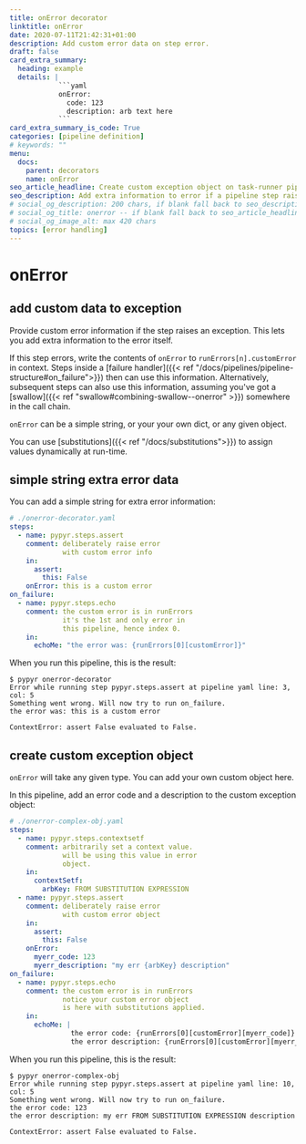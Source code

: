 ```yaml
---
title: onError decorator
linktitle: onError
date: 2020-07-11T21:42:31+01:00
description: Add custom error data on step error.
draft: false
card_extra_summary:
  heading: example
  details: |
            ```yaml
            onError:
              code: 123
              description: arb text here
            ```
card_extra_summary_is_code: True
categories: [pipeline definition]
# keywords: ""
menu:
  docs:
    parent: decorators
    name: onError
seo_article_headline: Create custom exception object on task-runner pipeline failure.
seo_description: Add extra information to error if a pipeline step raises an exception.
# social_og_description: 200 chars, if blank fall back to seo_description then description
# social_og_title: onerror -- if blank fall back to seo_article_headline > .Title. Max 70 chars
# social_og_image_alt: max 420 chars
topics: [error handling]
---
```

# onError
## add custom data to exception
Provide custom error information if the step raises an exception. This lets you
add extra information to the error itself.

If this step errors, write the contents of `onError` to 
`runErrors[n].customError` in context. Steps inside a 
[failure handler]({{< ref "/docs/pipelines/pipeline-structure#on_failure">}}) 
then can use this information. Alternatively, subsequent steps can also use this 
information, assuming you've got a [swallow]({{< ref "swallow#combining-swallow--onerror" >}}) somewhere 
in the call chain.

`onError` can be a simple string, or your your own dict, or any given object. 

You can use [substitutions]({{< ref "/docs/substitutions">}}) to assign values 
dynamically at run-time.

## simple string extra error data
You can add a simple string for extra error information:

```yaml
# ./onerror-decorator.yaml
steps:
  - name: pypyr.steps.assert
    comment: deliberately raise error
             with custom error info
    in:
      assert:
        this: False
    onError: this is a custom error
on_failure:
  - name: pypyr.steps.echo
    comment: the custom error is in runErrors
             it's the 1st and only error in
             this pipeline, hence index 0.
    in:
      echoMe: "the error was: {runErrors[0][customError]}"
```

When you run this pipeline, this is the result:

```text
$ pypyr onerror-decorator
Error while running step pypyr.steps.assert at pipeline yaml line: 3, col: 5
Something went wrong. Will now try to run on_failure.
the error was: this is a custom error

ContextError: assert False evaluated to False.
```

## create custom exception object
`onError` will take any given type. You can add your own custom object here.

In this pipeline, add an error code and a description to the custom exception
object:

```yaml
# ./onerror-complex-obj.yaml
steps:
  - name: pypyr.steps.contextsetf
    comment: arbitrarily set a context value.
             will be using this value in error
             object.
    in:
      contextSetf: 
        arbKey: FROM SUBSTITUTION EXPRESSION
  - name: pypyr.steps.assert
    comment: deliberately raise error
             with custom error object
    in:
      assert:
        this: False
    onError:
      myerr_code: 123
      myerr_description: "my err {arbKey} description"
on_failure:
  - name: pypyr.steps.echo
    comment: the custom error is in runErrors
             notice your custom error object
             is here with substitutions applied.
    in:
      echoMe: |
               the error code: {runErrors[0][customError][myerr_code]}
               the error description: {runErrors[0][customError][myerr_description]}
```

When you run this pipeline, this is the result:

```text
$ pypyr onerror-complex-obj
Error while running step pypyr.steps.assert at pipeline yaml line: 10, col: 5
Something went wrong. Will now try to run on_failure.
the error code: 123
the error description: my err FROM SUBSTITUTION EXPRESSION description

ContextError: assert False evaluated to False.
```